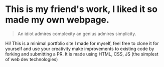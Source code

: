# This is my friend's work, I liked it so made my own webpage. 

> An idiot admires complexity an genius admires simplicity.

Hi! This is a minimal portfolio site I made for myself, feel free to clone it for yourself and use your creativity make improvements to existing code by forking and submitting a PR. It is made using HTML, CSS, JS (the simplest of web dev technologies)
